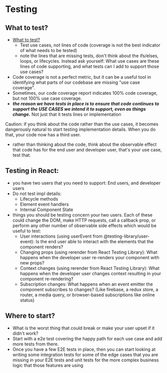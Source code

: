 # Testing

## What to test?

- [What to test?](https://kentcdodds.com/blog/how-to-know-what-to-test)
  - Test use cases, not lines of code (coverage is not the best indicator of
    what needs to be tested)
  - note the lines that are missing tests, don't think about the ifs/elses,
    loops, or lifecycles. Instead ask yourself: What use cases are these lines
    of code supporting, and what tests can I add to support those use cases?
- Code coverage is not a perfect metric, but it can be a useful tool in
  identifying what parts of our codebase are missing "use case coverage".
- Sometimes, our code coverage report indicates 100% code coverage, but not 100%
  use case coverage.
- **_the reason we have tests in place is to ensure that code continues to
  support the USE CASES we intend it to support, even as things change._** Not
  just that it tests lines or implementation

Caution: if you think about the code rather than the use cases, it becomes
dangerously natural to start testing implementation details. When you do that,
your code now has a third user.

- rather than thinking about the code, think about the observable effect that
  code has for the end user and developer user, that's your use case, test that.

## Testing in React:

- you have two users that you need to support: End users, and developer users
- Do not test impl details:
  - Lifecycle methods
  - Element event handlers
  - Internal Component State
- things you should be testing concern your two users. Each of these could
  change the DOM, make HTTP requests, call a callback prop, or perform any other
  number of observable side effects which would be useful to test:
  - User interactions (using userEvent from @testing-library/user-event): Is the
    end user able to interact with the elements that the component renders?
  - Changing props (using rerender from React Testing Library): What happens
    when the developer user re-renders your component with new props?
  - Context changes (using rerender from React Testing Library): What happens
    when the developer user changes context resulting in your component
    re-rendering?
  - Subscription changes: What happens when an event emitter the component
    subscribes to changes? (Like firebase, a redux store, a router, a media
    query, or browser-based subscriptions like online status)  


## Where to start?

- What is the worst thing that could break or make your user upset if it didn't
  work?
- Start with a e2e test covering the happy path for each use case and add more tests from there.
- Once you have a few E2E tests in place, then you can start looking at writing
  some integration tests for some of the edge cases that you are missing in your
  E2E tests and unit tests for the more complex business logic that those
  features are using
